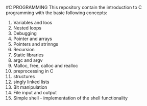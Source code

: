 #C PROGRAMMING
This repository contain the introduction to C programming with the basic following concepts:
1. Variables and loos
2. Nested loops
3. Debugging
4. Pointer and arrays
5. Pointers and strinngs
6. Recursion
7. Static libraries
8. argc and argv
9. Malloc, free, calloc and realloc
10. preprocessing in C
11. structures
12. singly linked lists
13. Bit manipulation
14. File input and output
15. Simple shell - implementation of the shell functionality
